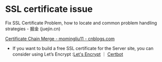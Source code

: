 # SSL certificate issue



Fix SSL Certificate Problem, how to locate and common problem handling strategies - 掘金 (juejin.cn)

[Certificate Chain Merge - momingliu11 - cnblogs.com](https://www.cnblogs.com/dreamer-fish/p/7479294.html)





- If you want to build a free SSL certificate for the Server site, you can consider using Let’s Encrypt
  :[Let's Encrypt](https://link.juejin.cn/?target=https%3A%2F%2Fletsencrypt.org%2F) ｜ [Certbot](https://link.juejin.cn/?target=https%3A%2F%2Fcertbot.eff.org%2F)